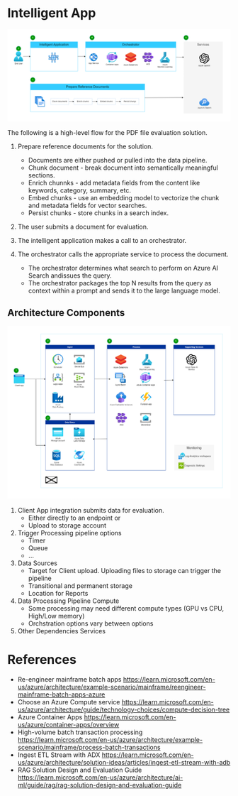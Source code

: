 # Intelligent App

![PDF File Evaluation Architecture](pdf_file_evaluation_simple_overview.png)

The following is a high-level flow for the PDF file evaluation solution.

1. Prepare reference documents for the solution.
   - Documents are either pushed or pulled into the data pipeline.
   - Chunk document - break document into semantically meaningful sections.
   - Enrich chunnks - add metadata fields from the content like keywords, category, summary, etc.
   - Embed chunks - use an embedding model to vectorize the chunk and metadata fields for vector searches.
   - Persist chunks - store chunks in a search index.
2. The user submits a document for evaluation.
3. The intelligent application makes a call to an orchestrator.
4. The orchestrator calls the appropriate service to process the document.

   - The orchestrator determines what search to perform on Azure AI Search andissues the query.
   - The orchestrator packages the top N results from the query as context within a prompt and sends it to the large language model.

## Architecture Components

![PDF File Evaluation](pdf_file_evaluation_overview.png)

1. Client App integration submits data for evaluation.
   - Either directly to an endpoint or
   - Upload to storage account
2. Trigger Processing pipeline options
   - Timer
   - Queue
   - ...
3. Data Sources
   - Target for Client upload. Uploading files to storage can trigger the pipeline
   - Transitional and permanent storage
   - Location for Reports
4. Data Processing Pipeline Compute
   - Some processing may need different compute types (GPU vs CPU, High/Low memory)
   - Orchstration options vary between options
5. Other Dependencies Services

# References

- Re-engineer mainframe batch apps https://learn.microsoft.com/en-us/azure/architecture/example-scenario/mainframe/reengineer-mainframe-batch-apps-azure
- Choose an Azure Compute service https://learn.microsoft.com/en-us/azure/architecture/guide/technology-choices/compute-decision-tree
- Azure Container Apps https://learn.microsoft.com/en-us/azure/container-apps/overview
- High-volume batch transaction processing https://learn.microsoft.com/en-us/azure/architecture/example-scenario/mainframe/process-batch-transactions
- Ingest ETL Stream with ADX https://learn.microsoft.com/en-us/azure/architecture/solution-ideas/articles/ingest-etl-stream-with-adb
- RAG Solution Design and Evaluation Guide https://learn.microsoft.com/en-us/azure/architecture/ai-ml/guide/rag/rag-solution-design-and-evaluation-guide
